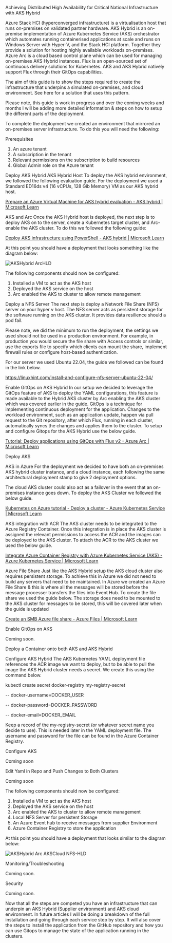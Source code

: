 Achieving Distributed High Availability for Critical National Infrastructure with AKS Hybrid

Azure Stack HCI (hyperconverged infrastructure) is a virtualisation host that runs on-premises on validated partner hardware. AKS Hybrid is an on-premise implementation of Azure Kubernetes Service (AKS) orchestrator which automates running containerised applications at scale and runs on Windows Server with Hyper-V, and the Stack HCI platform. Together they provide a solution for hosting highly available workloads on-premises. Azure Arc is a cloud based control plane which can be used for managing on-premises AKS Hybrid instances. Flux is an open-sourced set of continuous delivery solutions for Kubernetes. AKS and AKS Hybrid natively support Flux through their GitOps capabilities.

The aim of this guide is to show the steps required to create the infrastructure that underpins a simulated on-premises, and cloud environment.  See here for a solution that uses this pattern.

Please note, this guide is work in progress and over the coming weeks and months I will be adding more detailed information & steps on how to setup the different parts of the deployment. 

To complete the deployment we created an environment that mirrored an on-premises server infrastructure. To do this you will need the following:

Prerequisites
1)	An azure tenant 
2)	A subscription in the tenant
3)	Relevant permissions on the subscription to build resources 
4)	Global Admin role on the Azure tenant


Deploy AKS Hybrid 
AKS Hybrid Host
To deploy the AKS hybrid environment, we followed the following evaluation guide. For the deployment we used a Standard ED16ds v4 (16 vCPUs, 128 Gib Memory) VM as our AKS hybrid host.

[Prepare an Azure Virtual Machine for AKS hybrid evaluation - AKS hybrid | Microsoft Learn](https://learn.microsoft.com/en-us/azure/aks/hybrid/aks-hci-evaluation-guide-1)  


AKS and Arc
Once the AKS Hybrid host is deployed, the next step is to deploy AKS on to the server, create a Kubernetes target cluster, and Arc-enable the AKS cluster. To do this we followed the following guide:  

[Deploy AKS infrastructure using PowerShell - AKS hybrid | Microsoft Learn](https://learn.microsoft.com/en-us/azure/aks/hybrid/aks-hci-evaluation-guide-2b)  

At this point you should have a deployment that looks something like the diagram below:

![AKSHybrid ArcHLD](https://github.com/philljudge/aks-hybrid-api-poc/assets/131694192/00cffda9-b6b2-4079-a507-af1318d95117)

The following components should now be configured:	
1)	Installed a VM to act as the AKS host
2)	Deployed the AKS service on the host
3)	Arc enabled the AKS to cluster to allow remote management

Deploy a NFS Server
The next step is deploy a Network File Share (NFS) server on your hyper v host. The NFS server acts as persistent storage for the software running on the AKS cluster. It provides data resilience should a pod fail.

Please note, we did the minimum to run the deployment, the settings we used should not be used in a production environment. For example, in production you would secure the file share with Access controls or similar, use the exports file to specify which clients can mount the share, implement firewall rules or configure host-based authentication.

For our server we used Ubuntu 22.04, the guide we followed can be found in the link below. 

https://linuxhint.com/install-and-configure-nfs-server-ubuntu-22-04/ 


Enable GitOps on AKS Hybrid
In our setup we decided to leverage the GitOps feature of AKS to deploy the YAML configurations, this feature is made available to the Hybrid AKS cluster by Arc enabling the AKS cluster which was covered earlier in the guide.  GitOps is a technique for implementing continuous deployment for the application.  Changes to the workload environment, such as an application update, happen via pull request to the Git repository, after which Flux, running in each cluster, automatically syncs the changes and applies them to the cluster.  To setup and configure Gitops for the AKS Hybrid use the below guide.

[Tutorial: Deploy applications using GitOps with Flux v2 - Azure Arc | Microsoft Learn](https://learn.microsoft.com/en-us/azure/azure-arc/kubernetes/tutorial-use-gitops-flux2?tabs=azure-portal)

Deploy AKS

AKS in Azure
For the deployment we decided to have both an on-premises AKS hybrid cluster instance, and a cloud instance, each following the same architectural deployment stamp to give 2 deployment options.

The cloud AKS cluster could also act as a failover in the event that an on-premises instance goes down. To deploy the AKS Cluster we followed the below guide.

[Kubernetes on Azure tutorial - Deploy a cluster - Azure Kubernetes Service | Microsoft Learn](https://learn.microsoft.com/en-us/azure/aks/tutorial-kubernetes-deploy-cluster?tabs=azure-cli)

AKS integration with ACR
The AKS cluster needs to be integrated to the Azure Registry Container.  Once this integration is in place the AKS cluster is assigned the relevant permissions to access the ACR and the images can be deployed to the AKS cluster.  To attach the ACR to the AKS cluster we used the below guide. 

[Integrate Azure Container Registry with Azure Kubernetes Service (AKS) - Azure Kubernetes Service | Microsoft Learn](https://learn.microsoft.com/en-us/azure/aks/cluster-container-registry-integration?tabs=azure-cli)

Azure File Share
Just like the AKS Hybrid setup the AKS cloud cluster also requires persistent storage.  To achieve this in Azure we did not need to build any servers that need to be maintained.  In Azure we created an Azure File Share & this is where all the messages will be stored before the message processer transfers the files into Event Hub.  To create the file share we used the guide below.  The storage does need to be mounted to the AKS cluster for messages to be stored, this will be covered later when the guide is updated

[Create an SMB Azure file share - Azure Files | Microsoft Learn](https://learn.microsoft.com/en-us/azure/storage/files/storage-how-to-create-file-share?tabs=azure-cli)  

Enable GitOps on AKS

Coming soon.


Deploy a Container onto both AKS and AKS Hybrid

Configure AKS Hybrid
The AKS Kubernetes YAML deployment file references the ACR image we want to deploy, but to be able to pull the image the AKS Hybrid cluster needs a secret. We create this using the command below.

kubectl create secret docker-registry my-registry-secret 

-- docker-username=DOCKER_USER 

-- docker-password=DOCKER_PASSWORD 

-- docker-email=DOCKER_EMAIL

Keep a record of the my-registry-secret (or whatever secret name you decide to use). This is needed later in the YAML deployment file.  The username and password for the file can be found in the Azure Container Registry. 

Configure AKS

Coming soon

Edit Yaml in Repo and Push Changes to Both Clusters

Coming soon


The following components should now be configured:	
1)	Installed a VM to act as the AKS host
2)	Deployed the AKS service on the host
3)	Arc enabled the AKS to cluster to allow remote management
4)	Local NFS Server for persistent Storage 
5)	An Azure Event hub to receive messages from supplier Environment
6)	Azure Container Registry to store the application

At this point you should have a deployment that looks similar to the diagram below:

![AKSHybrid Arc AKSCloud NFS-HLD](https://github.com/philljudge/aks-hybrid-api-poc/assets/131694192/a7e72d92-d381-4901-ba8c-dda95a979b10)


Monitoring/Troubleshooting

Coming soon.

Security

Coming soon.

Now that all the steps are competed you have an infrastructure that can underpin an AKS Hybrid (Supplier environment) and AKS cloud environment.  In future articles I will be doing a breakdown of the full installation and going through each service step by step.  It will also cover the steps to install the application from the GitHub repository and how you can use Gitops to manage the state of the application running in the clusters. 



